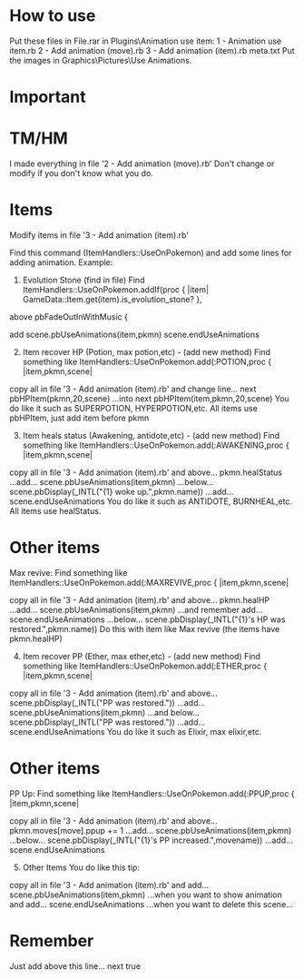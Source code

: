 # How to use 
Put these files in File.rar in Plugins\Animation use item:
 1 - Animation use item.rb
 2 - Add animation (move).rb
 3 - Add animation (item).rb
 meta.txt
Put the images in Graphics\Pictures\Use Animations.

# Important 

# TM/HM 
I made everything in file '2 - Add animation (move).rb'
Don't change or modify if you don't know what you do.

# Items 
Modify items in file '3 - Add animation (item).rb'

Find this command (ItemHandlers::UseOnPokemon) and add some lines for adding animation.
Example:

1) Evolution Stone (find in file)
Find
ItemHandlers::UseOnPokemon.addIf(proc { |item| GameData::Item.get(item).is_evolution_stone? },

above
pbFadeOutInWithMusic {

add
      scene.pbUseAnimations(item,pkmn)
      scene.endUseAnimations

2) Item recover HP (Potion, max potion,etc) - (add new method)
Find something like
ItemHandlers::UseOnPokemon.add(:POTION,proc { |item,pkmn,scene|

copy all in file '3 - Add animation (item).rb' and change line...
	next pbHPItem(pkmn,20,scene)
...into
	next pbHPItem(item,pkmn,20,scene)
You do like it such as SUPERPOTION, HYPERPOTION,etc. All items use pbHPItem, just add item before pkmn

3) Item heals status (Awakening, antidote,etc) - (add new method)
Find something like
ItemHandlers::UseOnPokemon.add(:AWAKENING,proc { |item,pkmn,scene|

copy all in file '3 - Add animation (item).rb' and above...
	pkmn.healStatus
...add...
	scene.pbUseAnimations(item,pkmn)
...below...
	scene.pbDisplay(_INTL("{1} woke up.",pkmn.name))
...add...
	scene.endUseAnimations
You do like it such as ANTIDOTE, BURNHEAL,etc. All items use healStatus.

# Other items 
Max revive:
Find something like
ItemHandlers::UseOnPokemon.add(:MAXREVIVE,proc { |item,pkmn,scene|

copy all in file '3 - Add animation (item).rb' and above...
	pkmn.healHP
...add...
	scene.pbUseAnimations(item,pkmn)
...and remember add...
	scene.endUseAnimations
...below...
	scene.pbDisplay(_INTL("{1}'s HP was restored.",pkmn.name))
Do this with item like Max revive (the items have pkmn.healHP)

4) Item recover PP (Ether, max ether,etc) - (add new method)
Find something like
ItemHandlers::UseOnPokemon.add(:ETHER,proc { |item,pkmn,scene|

copy all in file '3 - Add animation (item).rb' and above...
	scene.pbDisplay(_INTL("PP was restored."))
...add...
	scene.pbUseAnimations(item,pkmn)
...and below...
	scene.pbDisplay(_INTL("PP was restored."))
...add...
	scene.endUseAnimations
You do like it such as Elixir, max elixir,etc.

# Other items 
PP Up:
Find something like
ItemHandlers::UseOnPokemon.add(:PPUP,proc { |item,pkmn,scene|

copy all in file '3 - Add animation (item).rb' and above...
	pkmn.moves[move].ppup += 1
...add...
	scene.pbUseAnimations(item,pkmn)
...below...
	scene.pbDisplay(_INTL("{1}'s PP increased.",movename))
...add...
	scene.endUseAnimations

5) Other Items
You do like this tip:

copy all in file '3 - Add animation (item).rb' and add...
	scene.pbUseAnimations(item,pkmn)
...when you want to show animation and add...
	scene.endUseAnimations
...when you want to delete this scene...

# Remember  
Just add above this line...
	next true